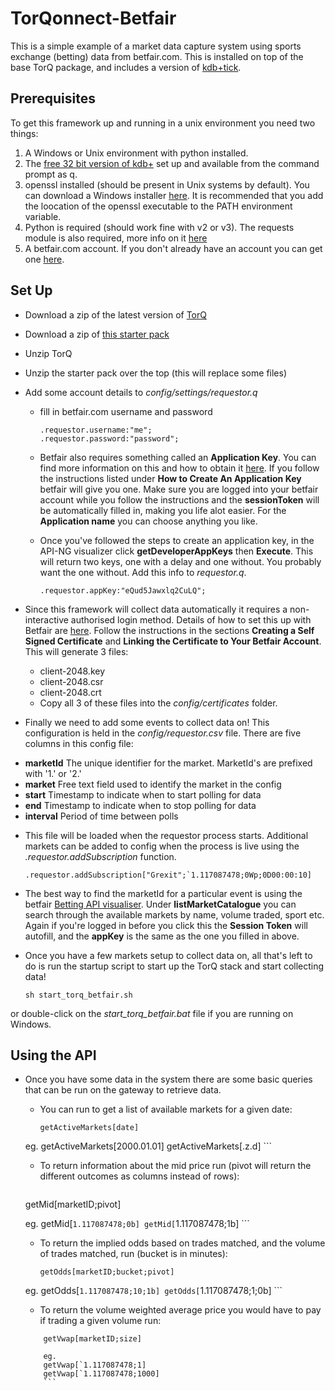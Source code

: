 # TorQonnect-Betfair
This is a simple example of a market data capture system using sports exchange (betting) data from betfair.com.  This is installed on top of the base TorQ package, and includes a version of [kdb+tick](http://code.kx.com/wsvn/code/kx/kdb+tick).

## Prerequisites

To get this framework up and running in a unix environment you need two things:

1. A Windows or Unix environment with python installed.
2. The [free 32 bit version of kdb+](http://kx.com/software-download.php) set up and available from the command prompt as q.
3. openssl installed (should be present in Unix systems by default).  You can download a Windows installer [here](http://gnuwin32.sourceforge.net/packages/openssl.htm).  It is recommended that you add the loocation of the openssl executable to the PATH environment variable.
4. Python is required (should work fine with v2 or v3).  The requests module is also required, more info on it [here](http://docs.python-requests.org/en/latest/user/install/)
5. A betfair.com account. If you don't already have an account you can get one [here](https://register.betfair.com/account/registration).


## Set Up

* Download a zip of the latest version of [TorQ](https://github.com/AquaQAnalytics/TorQ/archive/master.zip)
* Download a zip of [this starter pack](https://github.com/AquaQAnalytics/TorQonnect-Betfair/archive/master.zip)
* Unzip TorQ
* Unzip the starter pack over the top (this will replace some files)
* Add some account details to *config/settings/requestor.q*
    - fill in betfair.com username and password

        ```
        .requestor.username:"me";
        .requestor.password:"password";
        ```

    - Betfair also requires something called an **Application Key**.  You can find more information on this and how to obtain it [here](http://docs.developer.betfair.com/docs/display/1smk3cen4v3lu3yomq5qye0ni/Application+Keys).  If you follow the instructions listed under **How to Create An Application Key** betfair will give you one.  Make sure you are logged into your betfair account while you follow the instructions and the **sessionToken** will be automatically filled in, making you life alot easier.  For the **Application name** you can choose anything you like.
    - Once you've followed the steps to create an application key, in the API-NG visualizer click **getDeveloperAppKeys** then **Execute**.  This will return two keys, one with a delay and one without.  You probably want the one without.  Add this info to *requestor.q*.

        ```
        .requestor.appKey:"eQud5Jawxlq2CuLQ";
        ```

* Since this framework will collect data automatically it requires a non-interactive authorised login method.  Details of how to set this up with Betfair are [here](http://docs.developer.betfair.com/docs/display/1smk3cen4v3lu3yomq5qye0ni/Non-Interactive+(bot)+login).  Follow the instructions in the sections **Creating a Self Signed Certificate** and **Linking the Certificate to Your Betfair Account**.  This will generate 3 files:
    - client-2048.key
    - client-2048.csr
    - client-2048.crt
    - Copy all 3 of these files into the *config/certificates* folder.
* Finally we need to add some events to collect data on!  This configuration is held in the *config/requestor.csv* file. There are five columns in this config file:
 - **marketId**  The unique identifier for the market. MarketId's are prefixed with '1.' or '2.'
 - **market** Free text field used to identify the market in the config
 - **start** Timestamp to indicate when to start polling for data 
 - **end** Timestamp to indicate when to stop polling for data 
 - **interval** Period of time between polls

* This file will be loaded when the requestor process starts. Additional markets can be added to config when the process is live using the *.requestor.addSubscription* function.

    ```
    .requestor.addSubscription["Grexit";`1.117087478;0Wp;0D00:00:10]
    ```
    
* The best way to find the marketId for a particular event is using the betfair [Betting API visualiser](https://developer.betfair.com/exchange-api/betting-api-demo/).  Under **listMarketCatalogue** you can search through the available markets by name, volume traded, sport etc.  Again if you're logged in before you click this the **Session Token** will autofill, and the **appKey** is the same as the one you filled in above.
* Once you have a few markets setup to collect data on, all that's left to do is run the startup script to start up the TorQ stack and start collecting data!

    ```
    sh start_torq_betfair.sh
    ```
or double-click on the *start_torq_betfair.bat* file if you are running on Windows.

## Using the API

* Once you have some data in the system there are some basic queries that can be run on the gateway to retrieve data.  
    - You can run to get a list of available markets for a given date: 

        ```
        getActiveMarkets[date]

	eg.
	getActiveMarkets[2000.01.01]
	getActiveMarkets[.z.d]
        ```
    - To return information about the mid price run (pivot will return the different outcomes as columns instead of rows):
        
        ```
	getMid[marketID;pivot]

	eg.
        getMid[`1.117087478;0b]
	getMid[`1.117087478;1b]
        ```
    - To return the implied odds based on trades matched, and the volume of trades matched, run (bucket is in minutes):

        ```
        getOdds[marketID;bucket;pivot]

	eg.
	getOdds[`1.117087478;10;1b]
	getOdds[`1.117087478;1;0b]
        ```
    - To return the volume weighted average price you would have to pay if trading a given volume run:

	```
        getVwap[marketID;size]

        eg.
        getVwap[`1.117087478;1]
        getVwap[`1.117087478;1000]
        ```

